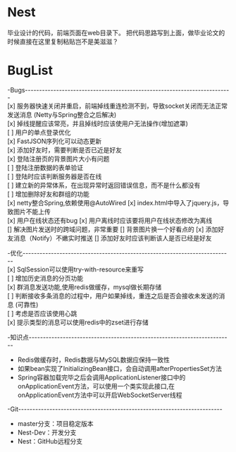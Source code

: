 # Nest
毕业设计的代码，前端页面在web目录下。
把代码思路写到上面，做毕业论文的时候直接在这里复制粘贴岂不是美滋滋？

# BugList
-Bugs-------------------------------------------------------------------------      
[x] 服务器快速关闭并重启，前端掉线重连检测不到，导致socket关闭而无法正常发送消息 (Netty与Spring整合之后解决)      
[x] 掉线提醒应该常亮，并且掉线时应该使用户无法操作(增加遮罩)       
[ ] 用户的单点登录优化     
[x] FastJSON序列化可以动态更新       
[x] 添加好友时，需要判断是否已近是好友       
[x] 登陆注册页的背景图片大小有问题     
[ ] 登陆注册数据的表单验证       
[ ] 登陆时应该判断服务器是否在线      
[ ] 建立新的异常体系，在出现异常时返回错误信息，而不是什么都没有      
[ ] 增加删除好友和群组的功能        
[x] netty整合Spring,依赖使用@AutoWired
[x] index.html中导入了jquery.js，导致图片不能上传        
[x] 用户在线状态还有bug
[x] 用户离线时应该要将用户在线状态修改为离线        
[] 解决图片发送时的跨域问题，非常重要
[] 背景图片换一个好看点的
[x] 添加好友消息（Notify）不嫩实时推送
[] 添加好友时应该判断该人是否已经是好友

-优化--------------------------------------------------------------------------       
[x] SqlSession可以使用try-with-resource来重写      
[ ] 增加历史消息的分页功能     
[x] 群消息发送功能,使用redis做缓存，mysql做长期存储       
[ ] 判断接收多条消息的过程中，用户如果掉线，重连之后是否会接收未发送的消息 (可靠性)    
[ ] 考虑是否应该使用心跳      
[x] 提示类型的消息可以使用redis中的zset进行存储      

-知识点------------------------------------------------------------------------        
- Redis做缓存时，Redis数据与MySQL数据应保持一致性         
- 如果bean实现了InitializingBean接口，会自动调用afterPropertiesSet方法
- Spring容器加载完毕之后会调用ApplicationListener接口中的onApplicationEvent方法，可以使用一个类实现此接口,在onApplicationEvent方法中可以开启WebSocketServer线程

-Git------------------------------------------------------------------------    
- master分支：项目稳定版本     
- Nest-Dev：开发分支       
- Nest：GitHub远程分支     